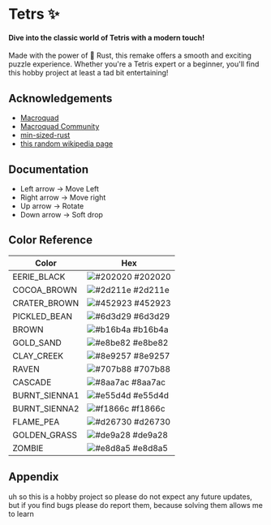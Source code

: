 
# Tetrs ✨

#### Dive into the classic world of Tetris with a modern touch!
Made with the power of 🦀 Rust, this remake offers a smooth and exciting puzzle experience. Whether you're a Tetris expert or a beginner, you'll find this hobby project at least a tad bit entertaining!


## Acknowledgements

 - [Macroquad](https://macroquad.rs/)
 - [Macroquad Community](https://discord.gg/WfEp6ut)
 - [min-sized-rust](https://github.com/johnthagen/min-sized-rust)
 - [this random wikipedia page](https://en.wikipedia.org/wiki/Tetris_(NES_video_game))


## Documentation

- Left arrow -> Move Left
- Right arrow -> Move right
- Up arrow -> Rotate
- Down arrow -> Soft drop

## Color Reference

| Color             | Hex                                                                |
| ----------------- | ------------------------------------------------------------------ |
| EERIE_BLACK | ![#202020](https://via.placeholder.com/10/202020?text=+) #202020|
| COCOA_BROWN | ![#2d211e](https://via.placeholder.com/10/2d211e?text=+) #2d211e|
| CRATER_BROWN | ![#452923](https://via.placeholder.com/10/452923?text=+) #452923|
| PICKLED_BEAN | ![#6d3d29](https://via.placeholder.com/10/6d3d29?text=+) #6d3d29|
| BROWN | ![#b16b4a](https://via.placeholder.com/10/b16b4a?text=+) #b16b4a|
| GOLD_SAND | ![#e8be82](https://via.placeholder.com/10/e8be82?text=+) #e8be82|
| CLAY_CREEK | ![#8e9257](https://via.placeholder.com/10/8e9257?text=+) #8e9257|
| RAVEN | ![#707b88](https://via.placeholder.com/10/707b88?text=+) #707b88|
| CASCADE | ![#8aa7ac](https://via.placeholder.com/10/8aa7ac?text=+) #8aa7ac|
| BURNT_SIENNA1 | ![#e55d4d](https://via.placeholder.com/10/e55d4d?text=+) #e55d4d|
| BURNT_SIENNA2 | ![#f1866c](https://via.placeholder.com/10/f1866c?text=+) #f1866c|
| FLAME_PEA | ![#d26730](https://via.placeholder.com/10/d26730?text=+) #d26730|
| GOLDEN_GRASS | ![#de9a28](https://via.placeholder.com/10/de9a28?text=+) #de9a28|
| ZOMBIE | ![#e8d8a5](https://via.placeholder.com/10/e8d8a5?text=+) #e8d8a5|


## Appendix

uh so this is a hobby project so please do not expect any future updates, but if you find bugs please do report them, because solving them allows me to learn

